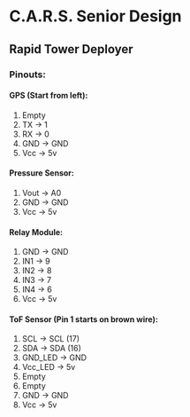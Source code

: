 # C.A.R.S. Senior Design
## Rapid Tower Deployer

### Pinouts:
#### GPS (Start from left):
1. Empty
2. TX -> 1
3. RX -> 0
4. GND -> GND
5. Vcc -> 5v

#### Pressure Sensor:
1. Vout -> A0
2. GND -> GND
3. Vcc -> 5v

#### Relay Module:
1. GND -> GND
2. IN1 -> 9
3. IN2 -> 8
4. IN3 -> 7
4. IN4 -> 6
5. Vcc -> 5v

#### ToF Sensor (Pin 1 starts on brown wire):
1. SCL -> SCL (17)
2. SDA -> SDA (16)
3. GND_LED -> GND
4. Vcc_LED -> 5v
5. Empty
6. Empty
7. GND -> GND
8. Vcc -> 5v
